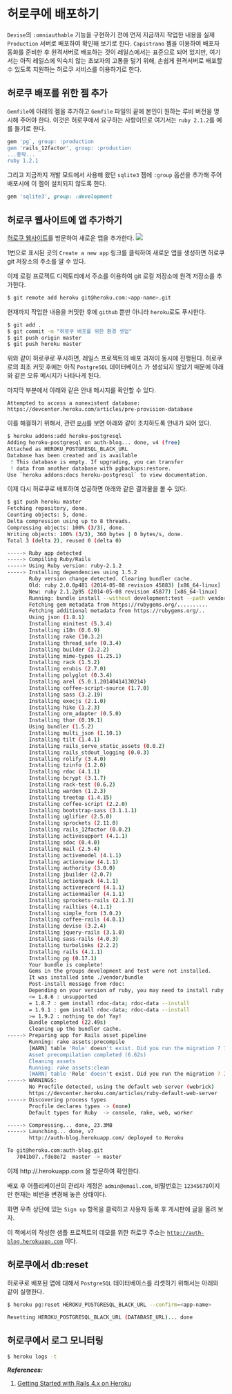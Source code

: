 # 허로쿠에 배포하기

`Devise`의 `:omniauthable` 기능을 구현하기 전에 먼저 지금까지 작업한 내용을 실제 `Production` 서버로 배포하여 확인해 보기로 한다. `Capistrano` 젬을 이용하여 배포자동화를 준비한 후 원격서버로 배포하는 것이 레일스에서는 표준으로 되어 있지만, 여기서는 아직 레일스에 익숙치 않는 초보자의 고통을 덜기 위해, 손쉽게 원격서버로 배포할 수 있도록 지원하는 허로쿠 서비스를 이용하기로 한다.

## 허로쿠 배포를 위한 젬 추가

`Gemfile`에 아래의 젬을 추가하고 `Gemfile` 파일의 끝에 본인이 원하는 루비 버전을 명시해 주어야 한다. 이것은 허로쿠에서 요구하는 사항이므로 여기서는 `ruby 2.1.2`를 예를 들기로 한다.

```ruby
gem 'pg`, group: :production
gem 'rails_12factor', group: :production
...중략...
ruby 1.2.1
```

그리고 지금까지 개발 모드에서 사용해 왔던 `sqlite3` 젬에 `:group` 옵션을 추가해 주어 배포시에 이 젬이 설치되지 않도록 한다.

```ruby
gem 'sqlite3', group: :development
```

## 허로쿠 웹사이트에 앱 추가하기

[허로쿠 웹사이트](https://www.heroku.com)를 방문하여 새로운 앱을 추가한다.
![](/assets/2014-05-30_18-04-19_01_zpsf525268a.PNG)

1번으로 표시된 곳의 `Create a new app` 링크를 클릭하여 새로운 앱을 생성하면 허로쿠 git 저장소의 주소를 알 수 있다.

이제 로컬 프로젝트 디렉토리에서 주소를 이용하여 git 로컬 저장소에 원격 저장소를 추가한다.

```bash
$ git remote add heroku git@heroku.com:<app-name>.git
```

현재까지 작업한 내용을 커밋한 후에 `github` 뿐만 아니라 `heroku`로도 푸시한다.

```bash
$ git add .
$ git commit -m "허로쿠 배포를 위한 환경 셋업"
$ git push origin master
$ git push heroku master
```

위와 같이 허로쿠로 푸시하면, 레일스 프로젝트의 배포 과저이 동시에 진행된다. 허로쿠로의 최초 커밋 후에는 아직 `PostgreSQL` 데이터베이스 가 생성되지 않았기 때문에 아래와 같은 오류 메시지가 나타나게 된다.

마지막 부분에서 아래와 같은 안내 메시지를 확인할 수 있다.

```
Attempted to access a nonexistent database:
https://devcenter.heroku.com/articles/pre-provision-database
```

이를 해결하기 위해서, 관련 [`문서`](https://devcenter.heroku.com/articles/pre-provision-database)를 보면 아래와 같이 조치하도록 안내가 되어 있다.

```bash
$ heroku addons:add heroku-postgresql
Adding heroku-postgresql on auth-blog... done, v4 (free)
Attached as HEROKU_POSTGRESQL_BLACK_URL
Database has been created and is available
 ! This database is empty. If upgrading, you can transfer
 ! data from another database with pgbackups:restore.
Use `heroku addons:docs heroku-postgresql` to view documentation.
```

이제 다시 허로쿠로 배포하여 성공하면 아래와 같은 결과물을 볼 수 있다.

```bash
$ git push heroku master
Fetching repository, done.
Counting objects: 5, done.
Delta compression using up to 8 threads.
Compressing objects: 100% (3/3), done.
Writing objects: 100% (3/3), 360 bytes | 0 bytes/s, done.
Total 3 (delta 2), reused 0 (delta 0)

-----> Ruby app detected
-----> Compiling Ruby/Rails
-----> Using Ruby version: ruby-2.1.2
-----> Installing dependencies using 1.5.2
       Ruby version change detected. Clearing bundler cache.
       Old: ruby 2.0.0p481 (2014-05-08 revision 45883) [x86_64-linux]
       New: ruby 2.1.2p95 (2014-05-08 revision 45877) [x86_64-linux]
       Running: bundle install --without development:test --path vendor/bundle --binstubs vendor/bundle/bin -j4 --deployment
       Fetching gem metadata from https://rubygems.org/..........
       Fetching additional metadata from https://rubygems.org/..
       Using json (1.8.1)
       Installing minitest (5.3.4)
       Installing i18n (0.6.9)
       Installing rake (10.3.2)
       Installing thread_safe (0.3.4)
       Installing builder (3.2.2)
       Installing mime-types (1.25.1)
       Installing rack (1.5.2)
       Installing erubis (2.7.0)
       Installing polyglot (0.3.4)
       Installing arel (5.0.1.20140414130214)
       Installing coffee-script-source (1.7.0)
       Installing sass (3.2.19)
       Installing execjs (2.1.0)
       Installing hike (1.2.3)
       Installing orm_adapter (0.5.0)
       Installing thor (0.19.1)
       Using bundler (1.5.2)
       Installing multi_json (1.10.1)
       Installing tilt (1.4.1)
       Installing rails_serve_static_assets (0.0.2)
       Installing rails_stdout_logging (0.0.3)
       Installing rolify (3.4.0)
       Installing tzinfo (1.2.0)
       Installing rdoc (4.1.1)
       Installing bcrypt (3.1.7)
       Installing rack-test (0.6.2)
       Installing warden (1.2.3)
       Installing treetop (1.4.15)
       Installing coffee-script (2.2.0)
       Installing bootstrap-sass (3.1.1.1)
       Installing uglifier (2.5.0)
       Installing sprockets (2.11.0)
       Installing rails_12factor (0.0.2)
       Installing activesupport (4.1.1)
       Installing sdoc (0.4.0)
       Installing mail (2.5.4)
       Installing activemodel (4.1.1)
       Installing actionview (4.1.1)
       Installing authority (3.0.0)
       Installing jbuilder (2.0.7)
       Installing actionpack (4.1.1)
       Installing activerecord (4.1.1)
       Installing actionmailer (4.1.1)
       Installing sprockets-rails (2.1.3)
       Installing railties (4.1.1)
       Installing simple_form (3.0.2)
       Installing coffee-rails (4.0.1)
       Installing devise (3.2.4)
       Installing jquery-rails (3.1.0)
       Installing sass-rails (4.0.3)
       Installing turbolinks (2.2.2)
       Installing rails (4.1.1)
       Installing pg (0.17.1)
       Your bundle is complete!
       Gems in the groups development and test were not installed.
       It was installed into ./vendor/bundle
       Post-install message from rdoc:
       Depending on your version of ruby, you may need to install ruby rdoc/ri data:
       <= 1.8.6 : unsupported
       = 1.8.7 : gem install rdoc-data; rdoc-data --install
       = 1.9.1 : gem install rdoc-data; rdoc-data --install
       >= 1.9.2 : nothing to do! Yay!
       Bundle completed (22.49s)
       Cleaning up the bundler cache.
-----> Preparing app for Rails asset pipeline
       Running: rake assets:precompile
       [WARN] table 'Role' doesn't exist. Did you run the migration ? Ignoring rolify config.
       Asset precompilation completed (6.62s)
       Cleaning assets
       Running: rake assets:clean
       [WARN] table 'Role' doesn't exist. Did you run the migration ? Ignoring rolify config.
-----> WARNINGS:
       No Procfile detected, using the default web server (webrick)
       https://devcenter.heroku.com/articles/ruby-default-web-server
-----> Discovering process types
       Procfile declares types -> (none)
       Default types for Ruby  -> console, rake, web, worker

-----> Compressing... done, 23.3MB
-----> Launching... done, v7
       http://auth-blog.herokuapp.com/ deployed to Heroku

To git@heroku.com:auth-blog.git
   7041b07..fde8e72  master -> master
```

이제 http://<app-name>.herokuapp.com 을 방문하여 확인한다.

배포 후 어플리케이션의 관리자 계정은 `admin@email.com`, 비밀번호는 `12345678`이지만 현재는 비번을 변경해 놓은 상태이다.

화면 우측 상단에 있는 `Sign up` 항목을 클릭하고 사용자 등록 후 게시판에 글을 올려 보자.

이 책에서의 작성한 샘플 프로젝트의 데모를 위한 허로쿠 주소는 [`http://auth-blog.herokuapp.com`](http://auth-blog.herokuapp.com) 이다.

## 허로쿠에서 db:reset

허로쿠로 배포된 앱에 대해서 `PostgreSQL` 데이터베이스를 리셋하기 위해서는 아래와 같이 실행한다.

```bash
$ heroku pg:reset HEROKU_POSTGRESQL_BLACK_URL --confirm=<app-name>

Resetting HEROKU_POSTGRESQL_BLACK_URL (DATABASE_URL)... done
```

## 허로쿠에서 로그 모니터링

```bash
$ heroku logs -t
```

_**References:**_

1. [Getting Started with Rails 4.x on Heroku](https://devcenter.heroku.com/articles/getting-started-with-rails4)
